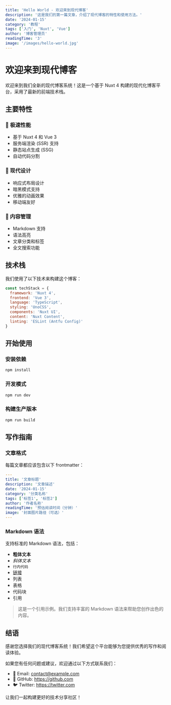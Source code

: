 ```yaml
---
title: 'Hello World - 欢迎来到现代博客'
description: '这是我们的第一篇文章，介绍了现代博客的特性和使用方法。'
date: '2024-01-15'
category: '教程'
tags: ['入门', 'Nuxt', 'Vue']
author: '博客管理员'
readingTime: '3'
image: '/images/hello-world.jpg'
---
```


# 欢迎来到现代博客

欢迎来到我们全新的现代博客系统！这是一个基于 Nuxt 4 构建的现代化博客平台，采用了最新的前端技术栈。

## 主要特性

### 🚀 极速性能
- 基于 Nuxt 4 和 Vue 3
- 服务端渲染 (SSR) 支持
- 静态站点生成 (SSG)
- 自动代码分割

### 🎨 现代设计
- 响应式布局设计
- 暗黑模式支持
- 优雅的动画效果
- 移动端友好

### 📝 内容管理
- Markdown 支持
- 语法高亮
- 文章分类和标签
- 全文搜索功能

## 技术栈

我们使用了以下技术来构建这个博客：

```javascript
const techStack = {
  framework: 'Nuxt 4',
  frontend: 'Vue 3',
  language: 'TypeScript',
  styling: 'UnoCSS',
  components: 'Nuxt UI',
  content: 'Nuxt Content',
  linting: 'ESLint (Antfu Config)'
}
```

## 开始使用

### 安装依赖

```bash
npm install
```

### 开发模式

```bash
npm run dev
```

### 构建生产版本

```bash
npm run build
```

## 写作指南

### 文章格式

每篇文章都应该包含以下 frontmatter：

```yaml
---
title: '文章标题'
description: '文章描述'
date: '2024-01-15'
category: '分类名称'
tags: ['标签1', '标签2']
author: '作者名称'
readingTime: '预估阅读时间（分钟）'
image: '封面图片路径（可选）'
---
```

### Markdown 语法

支持标准的 Markdown 语法，包括：

- **粗体文本**
- *斜体文本*
- `行内代码`
- [链接](https://example.com)
- 列表
- 表格
- 代码块
- 引用

> 这是一个引用示例。我们支持丰富的 Markdown 语法来帮助您创作出色的内容。

## 结语

感谢您选择我们的现代博客系统！我们希望这个平台能够为您提供优秀的写作和阅读体验。

如果您有任何问题或建议，欢迎通过以下方式联系我们：

- 📧 Email: contact@example.com
- 🐙 GitHub: https://github.com
- 🐦 Twitter: https://twitter.com

让我们一起构建更好的技术分享社区！